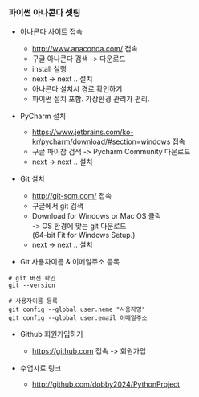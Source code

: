 ### 파이썬 아나콘다 셋팅
- 아나콘다 사이트 접속   
   - http://www.anaconda.com/ 접속
   - 구글 아나콘다 검색 -> 다운로드
   - install 실행
   - next -> next .. 설치
   - 아나콘다 설치시 경로 확인하기
   - 파이썬 설치 포함. 가상환경 관리가 편리.

- PyCharm 설치
   - https://www.jetbrains.com/ko-kr/pycharm/download/#section=windows 접속
   - 구글 파이참 검색 -> Pycharm Community 다운로드
   - next -> next .. 설치

- Git 설치
   - http://git-scm.com/ 접속
   - 구글에서 git 검색
   - Download for Windows or Mac OS 클릭   
  -> OS 환경에 맞는 git 다운로드   
  (64-bit Fit for Windows Setup.)
   - next -> next .. 설치

- Git 사용자이름 & 이메일주소 등록
```commandline
# git 버전 확인
git --version

# 사용자이름 등록
git config --global user.neme "사용자명"
git config --global user.email 이메일주소
```

- Github 회원가입하기
   - https://github.com 접속 -> 회원가입

- 수업자료 링크
    - http://github.com/dobby2024/PythonProject